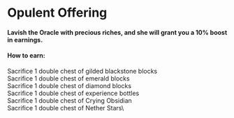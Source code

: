 # Opulent Offering

#### Lavish the Oracle with precious riches, and she will grant you a 10% boost in earnings.&#x20;

#### How to earn:

Sacrifice 1 double chest of gilded blackstone blocks\
Sacrifice 1 double chest of emerald blocks\
Sacrifice 1 double chest of diamond blocks\
Sacrifice 1 double chest of experience bottles\
Sacrifice 1 double chest of Crying Obsidian\
Sacrifice 1 double chest of Nether Stars\
